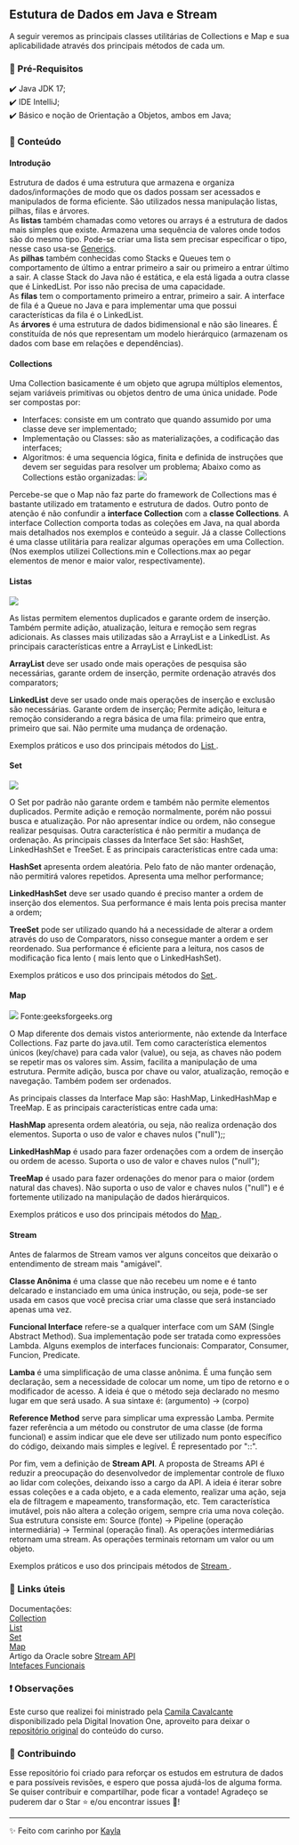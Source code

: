 ## Estutura de Dados em Java e Stream
A seguir veremos as principais classes utilitárias de Collections e Map e sua aplicabilidade através dos principais métodos de cada um. 

### 🔧 Pré-Requisitos
✔️ Java JDK 17;<br>
✔️ IDE IntelliJ;<br>
✔️ Básico e noção de Orientação a Objetos, ambos em Java;<br>

### 📝 Conteúdo
#### Introdução
Estrutura de dados é uma estrutura que armazena e organiza dados/informações de modo que os dados possam ser acessados e manipulados de forma eficiente. 
São utilizados nessa manipulação listas, pilhas, filas e árvores.<br>
As **listas** também chamadas como vetores ou arrays é a estrutura de dados mais simples que existe. Armazena uma sequência de valores onde todos são do mesmo tipo. Pode-se criar uma lista sem precisar especificar o tipo, nesse caso usa-se [Generics](http://https://www.devmedia.com.br/java-generics-trabalhando-com-metodos/30911 "Generics").<br>
As **pilhas** também conhecidas como Stacks e Queues tem o comportamento de último a entrar primeiro a sair ou primeiro a entrar último a sair. A classe Stack do Java não é estática, e ela está ligada a outra classe que é LinkedList. Por isso não precisa de uma capacidade.<br>
As **filas** tem o comportamento primeiro a entrar, primeiro a sair. A interface de fila é a Queue no Java e para implementar uma que possui características da fila é o LinkedList.<br>
As **árvores** é uma estrutura de dados bidimensional e não são lineares. É constituída de nós que representam um modelo hierárquico (armazenam os dados com base em relações e dependências).

#### Collections
Uma Collection basicamente é um objeto que agrupa múltiplos elementos, sejam variáveis primitivas ou objetos dentro de uma única unidade. Pode ser compostas por:
* Interfaces: consiste em um contrato que quando assumido por uma classe deve ser implementado;
* Implementação ou Classes: são as materializações, a codificação das interfaces;
* Algoritmos: é uma sequencia lógica, finita e definida de instruções que devem ser seguidas para resolver um problema;
Abaixo como as Collections estão organizadas:
![](http://www.startertutorials.com/corejava/wp-content/uploads/2018/02/collections-hierarchy.png)<br>

Percebe-se que o Map não faz parte do framework de Collections mas é bastante utilizado em tratamento e estrutura de dados.
Outro ponto de atenção é não confundir a **interface Collection** com a **classe Collections**. A interface Collection comporta todas as coleções em Java, na qual aborda mais detalhados nos exemplos e conteúdo a seguir. Já a classe Collections é uma classe utilitária para realizar algumas operações em uma Collection. (Nos exemplos utilizei Collections.min e Collections.max ao pegar elementos de menor e maior valor, respectivamente).

#### Listas
![](https://examples.javacodegeeks.com/wp-content/uploads/2019/06/java_lists_1.png.webp)<br>

As listas permitem elementos duplicados e garante ordem de inserção. Também permite adição, atualização, leitura e remoção sem regras adicionais. As classes mais utilizadas são a ArrayList e a LinkedList. 
As principais características entre a ArrayList e LinkedList: 

**ArrayList** deve ser usado onde mais operações de pesquisa são necessárias, garante ordem de inserção, permite ordenação através dos comparators;

**LinkedList** deve ser usado onde mais operações de inserção e exclusão são necessárias. Garante ordem de inserção; Permite adição, leitura e remoção considerando a regra básica de uma fila: primeiro que entra, primeiro que sai. Não permite uma mudança de ordenação.

Exemplos práticos e uso dos principais métodos do <a href="https://github.com/kayladeodato/estrutura-dados-collection-stream/tree/main/src/br/com/projeto/dados/list"> List </a>.

#### Set
![](https://examples.javacodegeeks.com/wp-content/uploads/2020/01/Java-Set-UML-Diagram-1.jpg.webp)<br>

O Set por padrão não garante ordem e também não permite elementos duplicados. Permite adição e remoção normalmente, porém não possui busca e atualização.
Por não apresentar índice ou ordem, não consegue realizar pesquisas. Outra característica é não permitir a mudança de ordenação. 
As principais classes da Interface Set são: HashSet, LinkedHashSet e TreeSet. E as principais características entre cada uma: 

**HashSet** apresenta ordem aleatória. Pelo fato de não manter ordenação, não permitirá valores repetidos. Apresenta uma melhor performance;

**LinkedHashSet** deve ser usado quando é preciso manter a ordem de inserção dos elementos. Sua performance é mais lenta pois precisa manter a ordem;

**TreeSet** pode ser utilizado quando há a necessidade de alterar a ordem através do uso de Comparators, nisso consegue manter a ordem e ser reordenado. Sua performance é eficiente para a leitura, nos casos de modificação fica lento ( mais lento que o LinkedHashSet).

Exemplos práticos e uso dos principais métodos do <a href="https://github.com/kayladeodato/estrutura-dados-collection-stream/tree/main/src/br/com/projeto/dados/set/sorteio"> Set </a>.

#### Map
![](https://media.geeksforgeeks.org/wp-content/cdn-uploads/20200811210611/Collection-Framework-2.png)
Fonte:geeksforgeeks.org

O Map diferente dos demais vistos anteriormente, não extende da Interface Collections. Faz parte do java.util.
Tem como característica elementos únicos (key/chave) para cada valor (value), ou seja, as chaves não podem se repetir mas os valores sim. Assim, facilita a manipulação de uma estrutura.
Permite adição, busca por chave ou valor, atualização, remoção e navegação. Também podem ser ordenados.

As principais classes da Interface Map são: HashMap, LinkedHashMap e TreeMap. E as principais características entre cada uma: 

**HashMap** apresenta ordem aleatória, ou seja, não realiza ordenação dos elementos. Suporta o uso de valor e chaves nulos ("null");;

**LinkedHashMap** é usado para fazer ordenações com a ordem de inserção ou ordem de acesso. Suporta o uso de valor e chaves nulos ("null");

**TreeMap** é usado para fazer ordenações do menor para o maior (ordem natural das chaves). Não suporta o uso de valor e chaves nulos ("null") e é fortemente utilizado na manipulação de dados hierárquicos.

Exemplos práticos e uso dos principais métodos do <a href="https://github.com/kayladeodato/estrutura-dados-collection-stream/tree/main/src/br/com/projeto/dados/map"> Map </a>.

#### Stream
Antes de falarmos de Stream vamos ver alguns conceitos que deixarão o entendimento de stream mais "amigável".

**Classe Anônima** é uma classe que não recebeu um nome e é tanto delcarado e instanciado em uma única instrução, ou seja, pode-se ser usada em casos que você precisa criar uma classe que será instanciado apenas uma vez.

**Funcional Interface** refere-se a qualquer interface com um SAM (Single Abstract Method). Sua implementação pode ser tratada como expressões Lambda. Alguns exemplos de interfaces funcionais: Comparator, Consumer, Funcion, Predicate.

**Lamba** é uma simplificação de uma classe anônima. É uma função sem declaração, sem a necessidade de colocar um nome, um tipo de retorno e o modificador de acesso. A ideia é que o método seja declarado no mesmo lugar em que será usado. 
A sua sintaxe é: (argumento) -> (corpo)

**Reference Method** serve para simplicar uma expressão Lamba. Permite fazer referência a um método ou construtor de uma classe (de forma funcional) e assim indicar que ele deve ser utilizado num ponto específico do código, deixando mais simples e legível. É representado por "::".

Por fim, vem a definição de **Stream API**.
A proposta de Streams API é reduzir a preocupação do desenvolvedor de implementar controle de fluxo ao lidar com coleções, deixando isso a cargo da API.
A ideia é iterar sobre essas coleções e a cada objeto, e a cada elemento, realizar uma ação, seja ela de filtragem e mapeamento, transformação, etc.
Tem característica imutável, pois não altera a coleção origem, sempre cria uma nova coleção.
Sua estrutura consiste em: Source (fonte) -> Pipeline (operação intermediária) -> Terminal (operação final).
As operações intermediárias retornam uma stream. As operações terminais retornam um valor ou um objeto.

Exemplos práticos e uso dos principais métodos de <a href="https://github.com/kayladeodato/estrutura-dados-collection-stream/tree/main/src/br/com/projeto/dados/stream"> Stream </a>.

### 🔗 Links úteis
Documentações:<br>
[Collection](http://https://docs.oracle.com/javase/8/docs/api/java/util/Collection.html "Collection")<br>
[List](http://https://docs.oracle.com/javase/8/docs/api/java/util/List.html "List")<br>
[Set](http://https://docs.oracle.com/javase/8/docs/api/java/util/Set.html "Set")<br>
[Map](http://https://docs.oracle.com/javase/8/docs/api/java/util/Map.html "Map")<br>
Artigo da Oracle sobre [Stream API](http://https://www.oracle.com/br/technical-resources/articles/java-stream-api.html "Stream API")<br>
[Intefaces Funcionais](http://https://docs.oracle.com/javase/8/docs/api/java/util/function/package-summary.html "Intefaces Funcionais")<br>

### ❗ Observações
Este curso que realizei foi ministrado pela [Camila Cavalcante](http://https://github.com/cami-la "Camila Cavalcante") disponibilizado pela Digital Inovation One, aproveito para deixar o [repositório original](http://https://github.com/cami-la/curso-dio-intro-collections "repositório original") do conteúdo do curso.

### 🤝 Contribuindo
Esse repositório foi criado para reforçar os estudos em estrutura de dados e para possíveis revisões, e espero que possa ajudá-los de alguma forma. Se quiser contribuir e compartilhar, pode ficar a vontade! 
Agradeço se puderem dar o Star ⭐ e/ou encontrar issues 🐛!


------------

✨ Feito com carinho por [Kayla](http://https://www.linkedin.com/in/kayla-deodato/ "Kayla")
